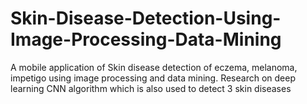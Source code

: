 # Skin-Disease-Detection-Using-Image-Processing-Data-Mining
A mobile application of Skin disease detection of eczema, melanoma, impetigo using image processing and data mining. Research on deep learning CNN algorithm which is also used to detect 3 skin diseases
